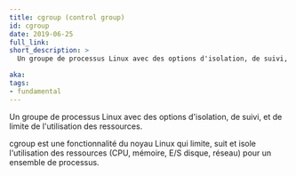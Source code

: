 ```yaml
---
title: cgroup (control group)
id: cgroup
date: 2019-06-25
full_link:
short_description: >
  Un groupe de processus Linux avec des options d'isolation, de suivi, et de limites des ressources.

aka:
tags:
- fundamental
---
```

Un groupe de processus Linux avec des options d'isolation, de suivi, et de limite de l'utilisation des ressources.
<!--more-->

cgroup est une fonctionnalité du noyau Linux qui limite, suit et isole l'utilisation des ressources (CPU, mémoire, E/S disque, réseau) pour un ensemble de processus.
